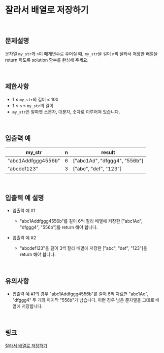 # 잘라서 배열로 저장하기

<br>

## 문제설명
문자열 `my_str`과 `n`이 매개변수로 주어질 때, `my_str`을 길이 `n`씩 잘라서 저장한 배열을 return 하도록 solution 함수를 완성해 주세요.

<br>

## 제한사항
- 1 ≤ `my_str`의 길이 ≤ 100
- 1 ≤ `n` ≤ `my_str`의 길이
- `my_str`은 알파벳 소문자, 대문자, 숫자로 이루어져 있습니다.

<br>

## 입출력 예
| my_str | n | result |
|---|---|---|
| "abc1Addfggg4556b" | 6 | ["abc1Ad", "dfggg4", "556b"] |
| "abcdef123" | 3 | ["abc", "def", "123"] |

<br>

## 입출력 예 설명
- 입출력 예 #1
    - "abc1Addfggg4556b"를 길이 6씩 잘라 배열에 저장한 ["abc1Ad", "dfggg4", "556b"]를 return 해야 합니다.

- 입출력 예 #2
    - "abcdef123"을 길이 3씩 잘라 배열에 저장한 ["abc", "def", "123"]을 return 해야 합니다.

<br>

## 유의사항
- 입출력 예 #1의 경우 "abc1Addfggg4556b"를 길이 6씩 자르면 "abc1Ad", "dfggg4" 두 개와 마지막 "556b"가 남습니다. 이런 경우 남은 문자열을 그대로 배열에 저장합니다.

<br>

## 링크
[잘라서 배열로 저장하기](https://school.programmers.co.kr/learn/courses/30/lessons/120913)

